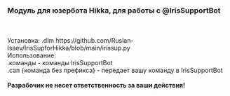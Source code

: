 <h3>Модуль для юзербота Hikka, для работы с @IrisSupportBot </h3><br>
<br>
Установка: .dlm https://github.com/Ruslan-Isaev/IrisSupforHikka/blob/main/irissup.py <br>
Использование: <br>
.команды - команды IrisSupportBot <br>
.сап {команда без префикса} - передает вашу команду в IrisSupportBot <br>
<br>
<b>Разрабочик не несет ответственность за ваши действия!</b>
